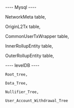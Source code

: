 ---- Mysql ---- 

NetworkMeta table,

OriginL2Tx table,

CommonUserTxWrapper table,

InnerRollupEntity table,

OuterRollupEntity table,


---- levelDB ---- 

    Root_tree,

    Data_Tree,

    Nullifier_Tree,
    
    User_Account_Withdrawal_Tree


